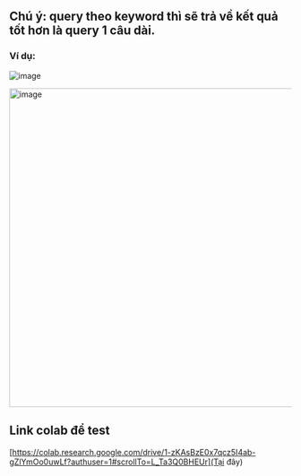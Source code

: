 ## Chú ý: query theo keyword thì sẽ trả về kết quả tốt hơn là query 1 câu dài.
### Ví dụ: 
![image](https://user-images.githubusercontent.com/88385496/198220226-b1e71991-0f3a-45d8-a905-9fabcba1cbbe.png)

[
<img width="569" alt="image" src="https://user-images.githubusercontent.com/88385496/198220403-90ee2679-1667-4be8-a18b-c97db8575204.png">
](url)

## Link colab để test
[https://colab.research.google.com/drive/1-zKAsBzE0x7qcz5I4ab-gZlYmOo0uwLf?authuser=1#scrollTo=L_Ta3Q0BHEUr](Tại đây)

